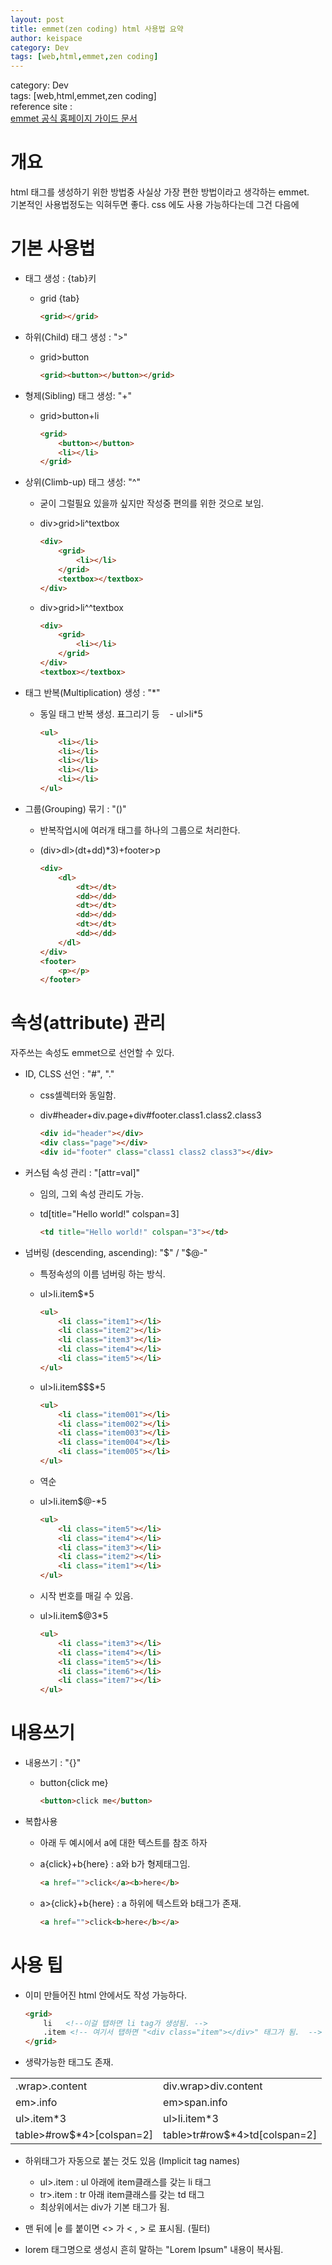 ```yaml
---
layout: post
title: emmet(zen coding) html 사용법 요약 
author: keispace
category: Dev
tags: [web,html,emmet,zen coding]
---
```


category: Dev  
tags: [web,html,emmet,zen coding]  
reference site :  
[emmet 공식 홈페이지 가이드 문서](https://docs.emmet.io/)  


# 개요 
html 태그를 생성하기 위한 방법중 사실상 가장 편한 방법이라고 생각하는 emmet.  
기본적인 사용법정도는 익혀두면 좋다. 
css 에도 사용 가능하다는데 그건 다음에 

# 기본 사용법

- 태그 생성 : {tab}키 
    - grid {tab}  
    
        ```html
        <grid></grid> 
        ```

- 하위(Child) 태그 생성 : ">"
    - grid>button  
    
        ```HTML
        <grid><button></button></grid>
        ```

- 형제(Sibling) 태그 생성: "+"
    - grid>button+li   
    
        ```HTML
        <grid>
            <button></button>
            <li></li>
        </grid>
        ```

- 상위(Climb-up) 태그 생성: "^"
    - 굳이 그럴필요 있을까 싶지만 작성중 편의를 위한 것으로 보임.
    - div>grid>li^textbox
    
        ```HTML
        <div>
            <grid>
                <li></li>
            </grid>
            <textbox></textbox>
        </div>
        ```

    - div>grid>li^^textbox
    
        ```HTML
        <div>
            <grid>
                <li></li>
            </grid>
        </div>
        <textbox></textbox>
        ```

- 태그 반복(Multiplication) 생성 : "*"
    - 동일 태그 반복 생성. 표그리기 등 
    - ul>li*5
    
        ```HTML
        <ul>
            <li></li>
            <li></li>
            <li></li>
            <li></li>
            <li></li>
        </ul>
        ```

- 그룹(Grouping) 묶기 : "()"
    - 반복작업시에 여러개 태그를 하나의 그룹으로 처리한다. 
    - (div>dl>(dt+dd)*3)+footer>p
    
        ```HTML
        <div>
            <dl>
                <dt></dt>
                <dd></dd>
                <dt></dt>
                <dd></dd>
                <dt></dt>
                <dd></dd>
            </dl>
        </div>
        <footer>
            <p></p>
        </footer>
        ```

# 속성(attribute) 관리 
자주쓰는 속성도 emmet으로 선언할 수 있다. 

- ID, CLSS 선언 : "#", "."
    - css셀렉터와 동일함. 
    - div#header+div.page+div#footer.class1.class2.class3
    
        ```HTML
        <div id="header"></div>
        <div class="page"></div>
        <div id="footer" class="class1 class2 class3"></div>
        ```

- 커스텀 속성 관리 : "[attr=val]"
    - 임의, 그외 속성 관리도 가능.
    - td[title="Hello world!" colspan=3]
    
        ```HTML
        <td title="Hello world!" colspan="3"></td>
        ```

- 넘버링 (descending, ascending): "$" / "$@-"
    - 특정속성의 이름 넘버링 하는 방식. 
    - ul>li.item$*5
    
        ```HTML
        <ul>
            <li class="item1"></li>
            <li class="item2"></li>
            <li class="item3"></li>
            <li class="item4"></li>
            <li class="item5"></li>
        </ul>
        ```
    
    - ul>li.item$$$*5
    
        ```HTML
        <ul>
            <li class="item001"></li>
            <li class="item002"></li>
            <li class="item003"></li>
            <li class="item004"></li>
            <li class="item005"></li>
        </ul>
        ```
    
    - 역순
    - ul>li.item$@-*5
    
        ```HTML
        <ul>
            <li class="item5"></li>
            <li class="item4"></li>
            <li class="item3"></li>
            <li class="item2"></li>
            <li class="item1"></li>
        </ul>
        ```
    
    - 시작 번호를 매길 수 있음. 
    - ul>li.item$@3*5
    
        ```HTML 
        <ul>
            <li class="item3"></li>
            <li class="item4"></li>
            <li class="item5"></li>
            <li class="item6"></li>
            <li class="item7"></li>
        </ul>
        ```


# 내용쓰기 
- 내용쓰기 : "{}"
    - button{click me}
    
        ```HTML
        <button>click me</button>
        ```

- 복합사용
    - 아래 두 예시에서 a에 대한 텍스트를 참조 하자 
    - a{click}+b{here} : a와 b가 형제태그임. 
    
        ```HTML
        <a href="">click</a><b>here</b>
        ```
    
    - a>{click}+b{here} : a 하위에 텍스트와 b태그가 존재.
    
        ```HTML
        <a href="">click<b>here</b></a>
        ```

# 사용 팁 
- 이미 만들어진 html 안에서도 작성 가능하다. 

    ```HTML
    <grid>
        li   <!--이걸 탭하면 li tag가 생성됨. -->
        .item <!-- 여기서 탭하면 "<div class="item"></div>" 태그가 됨.  -->
    </grid>
    ```

- 생략가능한 태그도 존재.  

|                           |                               |
|---------------------------|-------------------------------|
| .wrap>.content            | div.wrap>div.content          |
| em>.info                  | em>span.info                  |
| ul>.item*3                | ul>li.item*3                  |
| table>#row$*4>[colspan=2] | table>tr#row$*4>td[colspan=2] |

- 하위태그가 자동으로 붙는 것도 있음 (Implicit tag names)  
    - ul>.item : ul 아래에 item클래스를 갖는 li 태그   
    - tr>.item : tr 아래 item클래스를 갖는 td 태그   
    - 최상위에서는 div가 기본 태그가 됨.   

- 맨 뒤에 |e 를 붙이면 <> 가 &lt; , &gt; 로 표시됨. (필터)  

- lorem 태그명으로 생성시 흔히 말하는 "Lorem Ipsum" 내용이 복사됨. 
